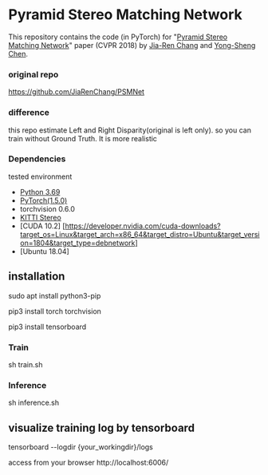 # Pyramid Stereo Matching Network

This repository contains the code (in PyTorch) for "[Pyramid Stereo Matching Network](https://arxiv.org/abs/1803.08669)" paper (CVPR 2018) by [Jia-Ren Chang](https://jiarenchang.github.io/) and [Yong-Sheng Chen](https://people.cs.nctu.edu.tw/~yschen/).


### original repo
https://github.com/JiaRenChang/PSMNet


### difference 

this repo estimate Left and Right Disparity(original is left only). so you can train without Ground Truth. It is more realistic


### Dependencies
tested environment

- [Python 3.69](https://www.python.org/downloads/)
- [PyTorch(1.5.0)](http://pytorch.org)
- torchvision 0.6.0
- [KITTI Stereo](http://www.cvlibs.net/datasets/kitti/eval_stereo.php)
- [CUDA 10.2] [https://developer.nvidia.com/cuda-downloads?target_os=Linux&target_arch=x86_64&target_distro=Ubuntu&target_version=1804&target_type=debnetwork]
- [Ubuntu 18.04]



## installation
sudo apt install python3-pip

pip3 install torch torchvision

pip3 install tensorboard



### Train
sh train.sh

### Inference
sh inference.sh

## visualize training log by tensorboard
tensorboard --logdir {your_workingdir}/logs

access from your browser
http://localhost:6006/